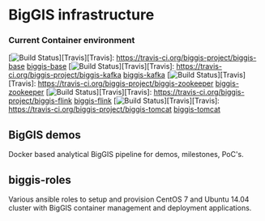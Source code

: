 # BigGIS infrastructure

### Current Container environment
[![Build Status](https://travis-ci.org/biggis-project/biggis-base.svg?branch=master)][Travis][Travis]: https://travis-ci.org/biggis-project/biggis-base [biggis-base](https://github.com/biggis-project/biggis-base)
[![Build Status](https://travis-ci.org/biggis-project/biggis-kafka.svg?branch=master)][Travis][Travis]: https://travis-ci.org/biggis-project/biggis-kafka [biggis-kafka](https://github.com/biggis-project/biggis-kafka)
[![Build Status](https://travis-ci.org/biggis-project/biggis-zookeeper.svg?branch=master)][Travis][Travis]: https://travis-ci.org/biggis-project/biggis-zookeeper [biggis-zookeeper](https://github.com/biggis-project/biggis-zookeeper)
[![Build Status](https://travis-ci.org/biggis-project/biggis-flink.svg?branch=master)][Travis][Travis]: https://travis-ci.org/biggis-project/biggis-flink [biggis-flink](https://github.com/biggis-project/biggis-flink)
[![Build Status](https://travis-ci.org/biggis-project/biggis-tomcat.svg?branch=master)][Travis][Travis]: https://travis-ci.org/biggis-project/biggis-tomcat [biggis-tomcat](https://github.com/biggis-project/biggis-tomcat)

## BigGIS demos
Docker based analytical BigGIS pipeline for demos, milestones, PoC's.

## biggis-roles
Various ansible roles to setup and provision CentOS 7 and Ubuntu 14.04 cluster with BigGIS container management and deployment applications.
